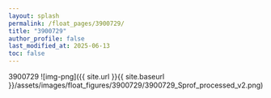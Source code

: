 ```yaml
---
layout: splash
permalink: /float_pages/3900729/
title: "3900729"
author_profile: false
last_modified_at: 2025-06-13
toc: false
---
```

 
3900729
![img-png]({{ site.url }}{{ site.baseurl }}/assets/images/float_figures/3900729/3900729_Sprof_processed_v2.png)
